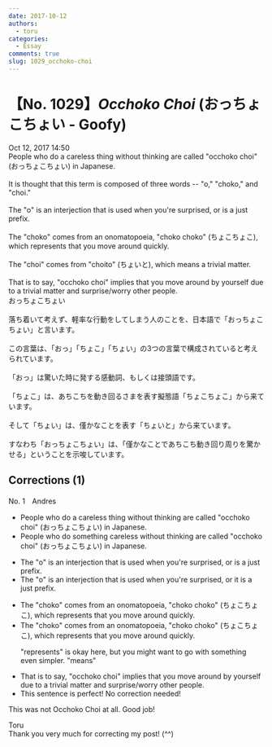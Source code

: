 ```yaml
---
date: 2017-10-12
authors:
  - toru
categories:
  - Essay
comments: true
slug: 1029_occhoko-choi
---
```


# 【No. 1029】<strong><em>Occhoko Choi</strong></em> (おっちょこちょい - Goofy)
<div class="date">Oct 12, 2017 14:50</div>
<div id="post"><div id="body_show_ori">
People who do a careless thing without thinking are called "occhoko choi" (おっちょこちょい) in Japanese.<br/><br/>It is thought that this term is composed of three words -- "o," "choko," and "choi."<br/><br/>The "o" is an interjection that is used when you're surprised, or is a just prefix.<br/><br/>The "choko" comes from an onomatopoeia, "choko choko" (ちょこちょこ), which represents that you move around quickly.<br/><br/>The "choi" comes from "choito" (ちょいと), which means a trivial matter.<br/><br/>That is to say, "occhoko choi" implies that you move around by yourself due to a trivial matter and surprise/worry other people.
</div></div>

<!-- more -->

<div id="post_ja"><div id="body_show_mo">
おっちょこちょい<br/><br/>落ち着いて考えず、軽率な行動をしてしまう人のことを、日本語で「おっちょこちょい」と言います。<br/><br/>この言葉は、「おっ」「ちょこ」「ちょい」の3つの言葉で構成されていると考えられています。<br/><br/>「おっ」は驚いた時に発する感動詞、もしくは接頭語です。<br/><br/>「ちょこ」は、あちこちを動き回るさまを表す擬態語「ちょこちょこ」から来ています。<br/><br/>そして「ちょい」は、僅かなことを表す「ちょいと」から来ています。<br/><br/>すなわち「おっちょこちょい」は、「僅かなことであちこち動き回り周りを驚かせる」ということを示唆しています。
</div></div>

## Corrections (1)
<div id="block"><div class="first_name"> No. 1　<span class="just_name">Andres</span></div><div id="block2">
<ul class="correction_field">
<li class="incorrect">People who do a careless thing without thinking are called "occhoko choi" (おっちょこちょい) in Japanese.</li>
<li class="corrected correct">
People who do something careless without thinking are called "occhoko choi" (おっちょこちょい) in Japanese.
</li>
</ul>
<ul class="correction_field">
<li class="incorrect">The "o" is an interjection that is used when you're surprised, or is a just prefix.</li>
<li class="corrected correct">
The "o" is an interjection that is used when you're surprised, or it is a just prefix.
</li>
</ul>
<ul class="correction_field">
<li class="incorrect">The "choko" comes from an onomatopoeia, "choko choko" (ちょこちょこ), which represents that you move around quickly.</li>
<li class="corrected correct">
The "choko" comes from an onomatopoeia, "choko choko" (ちょこちょこ), which represents that you move around quickly.
<p class="correction_comment">"represents" is okay here, but you might want to go with something even simpler. "means"</p>
</li>
</ul>
<ul class="correction_field">
<li class="incorrect">That is to say, "occhoko choi" implies that you move around by yourself due to a trivial matter and surprise/worry other people.</li>
<li class="corrected perfect">This sentence is perfect! No correction needed!</li>
</ul>
<p class="comment_small">
 This was not Occhoko Choi at all. Good job!
</p>

</div><div class="name"><span class="just_name">Toru</span><br>
Thank you very much for correcting my post! (^^)
</div>
</div>
